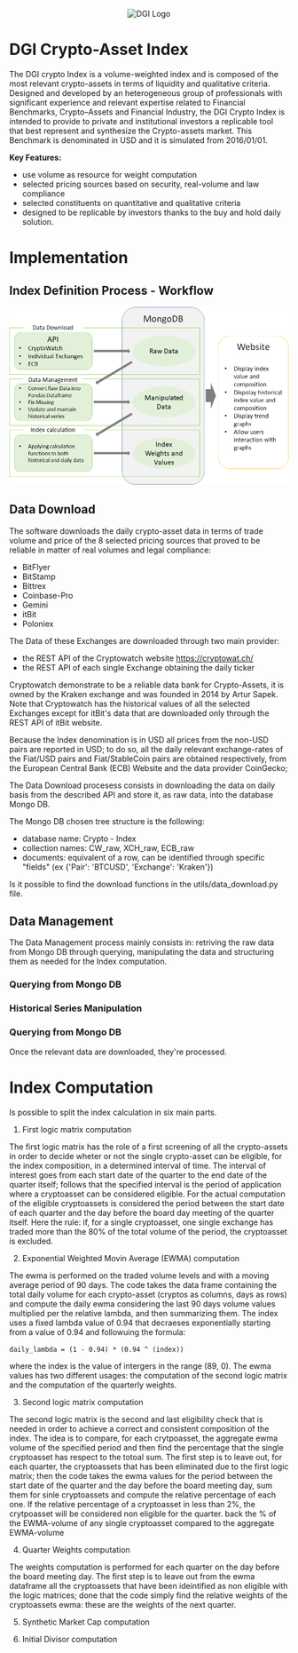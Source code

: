 <p align="center">
  <img src="https://dgi.io/img/logo/dgi-logo.svg?raw=true" alt="DGI Logo"/>
</p>


# DGI Crypto-Asset Index

The DGI crypto Index is a volume-weighted index and is composed of the most relevant crypto-assets in terms of liquidity and qualitative criteria. Designed and developed by an heterogeneous group of professionals with significant experience and relevant expertise related to Financial Benchmarks, Crypto–Assets and Financial Industry, the DGI Crypto Index is intended to provide to private and institutional investors a replicable tool that best represent and synthesize the Crypto-assets market. This Benchmark is denominated in USD and it is simulated from 2016/01/01.

**Key Features:**

* use volume as resource for weight computation
* selected pricing sources based on security, real-volume and law compliance
* selected constituents on quantitative and qualitative criteria
* designed to be replicable by investors thanks to the buy and hold daily solution.

# Implementation

## Index Definition Process - Workflow

<p align="center">
  <img src="https://github.com/dginst/crypto-index/blob/master/WF.png?raw=true" alt="Crypto-Index WF"/>
</p>


## Data Download

The software downloads the daily crypto-asset data in terms of trade volume and price of the 8 selected pricing sources that proved to be reliable in matter of real volumes and legal compliance: 

- BitFlyer
- BitStamp
- Bittrex
- Coinbase-Pro
- Gemini
- itBit
- Poloniex

The Data of these Exchanges are downloaded through two main provider:

- the REST API of the Cryptowatch website https://cryptowat.ch/  
- the REST API of each single Exchange obtaining the daily ticker
  
Cryptowatch demonstrate to be a reliable data bank for Crypto-Assets, it is owned by the Kraken exchange and was founded in 2014 by Artur Sapek. Note that Cryptowatch has the historical values of all the selected Exchanges except for itBit's data that are downloaded only through the REST API of itBit website.

Because the Index denomination is in USD all prices from the non-USD pairs are reported in USD; to do so, all the daily relevant exchange-rates of the Fiat/USD pairs and Fiat/StableCoin pairs are obtained respectively, from the European Central Bank (ECB) Website and the data provider CoinGecko; 

The Data Download procesess consists in downloading the data on daily basis from the described API and store it, as raw data, into the database Mongo DB.

The Mongo DB chosen tree structure is the following:

  - database name: Crypto - Index
  - collection names: CW_raw, XCH_raw, ECB_raw
  - documents: equivalent of a row, can be identified through specific "fields" (ex {'Pair': 'BTCUSD', 'Exchange': 'Kraken'})


Is it possible to find the download functions in the utils/data_download.py file.


## Data Management

The Data Management process mainly consists in: retriving the raw data from Mongo DB through querying, manipulating the data and structuring them as needed for the Index computation.

### Querying from Mongo DB

### Historical Series Manipulation

### Querying from Mongo DB
Once the relevant data are downloaded, they're processed.  

# Index Computation

Is possible to split the index calculation in six main parts.

1) First logic matrix computation

  The first logic matrix has the role of a first screening of all the crypto-assets in order to decide wheter or not the single crypto-asset can be eligible, for the index composition, in a determined interval of time. The interval of interest goes from each start date of the quarter to the end date of the quarter itself; follows that the specified interval is the period of application where a cryptoasset can be considered eligible. For the actual computation of the eligible cryptoassets is considered the period between the start date of each quarter and the day before the board day meeting of the quarter itself. Here the rule: if, for a single cryptoasset, one single exchange has traded more than the 80% of the total volume of the period, the cryptoasset is excluded.

2) Exponential Weighted Movin Average (EWMA) computation

  The ewma is performed on the traded volume levels and with a moving average period of 90 days. The code takes the data frame containing the total daily volume for each crypto-asset (cryptos as columns, days as rows) and compute the daily ewma considering the last 90 days volume values multiplied per the relative lambda, and then summarizing them.
  The index uses a fixed lambda value of 0.94  that decraeses exponentially starting from a value of 0.94 and followuing the formula:

    daily_lambda = (1 - 0.94) * (0.94 ^ (index))

  where the index is the value of intergers in the range (89, 0).
  The ewma values has two different usages: the computation of the second logic matrix and the computation of the quarterly weights.

3) Second logic matrix computation

  The second logic matrix is the second and last eligibility check that is needed in order to achieve a correct and consistent composition of the index.
  The idea is to compare, for each crytpoasset, the aggregate ewma volume of the specified period and then find the percentage that the single cryptoasset has respect to the totoal sum.
  The first step is to leave out, for each quarter, the cryptoassets that has been eliminated due to the first logic matrix; then the code takes the ewma values for the period between the start date of the quarter and the day before the board meeting day, sum them for sinle cryptoassets and compute the relative percentage of each one.
  If the relative percentage of a cryptoasset in less than 2%, the crytpoasset will be considered non eligible for the quarter.
  back the % of the EWMA-volume of any single cryptoasset compared to the aggregate EWMA-volume

4) Quarter Weights computation

  The weights computation is performed for each quarter on the day before the board meeting day. 
  The first step is to leave out from the ewma dataframe all the cryptoassets that have been ideintified as non eligible with the logic matrices; done that the code simply find the relative weights of the cryptoassets ewma: these are the weights of the next quarter.

5) Synthetic Market Cap computation



6) Initial Divisor computation

